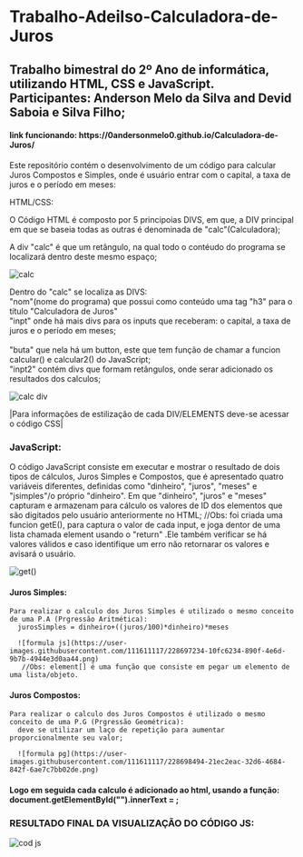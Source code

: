 # Trabalho-Adeilso-Calculadora-de-Juros

<h2>Trabalho bimestral do 2º Ano de informática, utilizando HTML, CSS e JavaScript.<br>
Participantes: Anderson Melo da Silva and Devid Saboia e Silva Filho;</h2>

<h4>link funcionando: https://0andersonmelo0.github.io/Calculadora-de-Juros/</h4>
Este repositório contém o desenvolvimento de um código para calcular Juros Compostos e Simples, onde é usuário entrar com o capital, a taxa de juros e o
período em meses:

HTML/CSS:

O Código HTML é composto por 5 principoias DIVS, em que, a DIV principal em que se baseia todas as outras é denominada de "calc"(Calculadora);

A div "calc" é que um retângulo, na qual todo o contéudo do programa se localizará dentro deste mesmo espaço;

![calc](https://user-images.githubusercontent.com/111611117/228699601-eeaaea41-fdee-4f3c-a003-56a986768576.png)

Dentro do "calc" se localiza as DIVS:<br>
  "nom"(nome do programa) que possui como conteúdo uma tag "h3" para o título "Calculadora de Juros"<br>
  "inpt" onde há mais divs para os inputs que receberam: o capital, a taxa de juros e o período em meses;<br><br>
  "buta" que nela há um button, este que tem função de chamar a funcion calcular() e calcular2() do JavaScript;<br>
  "inpt2" contém divs que formam retângulos, onde serar adicionado os resultados dos calculos;
  
 ![calc div](https://user-images.githubusercontent.com/111611117/228699579-e8b4bba9-06d8-414e-be58-e34a1c02379c.png)
  
  |Para informações de estilização de cada DIV/ELEMENTS deve-se acessar o código CSS|
  
<h3>JavaScript:</h3>
  
  O código JavaScript consiste em executar e mostrar o resultado de dois tipos de cálculos, Juros Simples e Compostos, que é apresentado quatro variáveis diferentes, definidas como "dinheiro", "juros", "meses" e "jsimples"/o próprio "dinheiro". Em que "dinheiro", "juros" e "meses" capturam e armazenam para cálculo os valores de ID dos elementos que são digitados pelo usuário anteriormente no HTML;
  //Obs: foi criada uma funcion getE(), para captura o valor de cada input, e joga dentor de uma lista chamada element usando o "return" .Ele também verificar se há valores válidos e caso identifique um erro não retornarar os valores e avisará o usuário.
  
 ![get()](https://user-images.githubusercontent.com/111611117/228696104-296ca1c7-9971-4814-8d35-f4cb8845235b.png)
  
  <h4>Juros Simples:</h4>
    
    Para realizar o calculo dos Juros Simples é utilizado o mesmo conceito de uma P.A (Prgressão Aritmética):
      jurosSimples = dinheiro+((juros/100)*dinheiro)*meses
  
      ![formula js](https://user-images.githubusercontent.com/111611117/228697234-10fc6234-890f-4e6d-9b7b-4944e3d0aa44.png)
       //Obs: element[] é uma função que consiste em pegar um elemento de uma lista/objeto.
  <h4>Juros Compostos:</h4>
    
    Para realizar o calculo dos Juros Compostos é utilizado o mesmo conceito de uma P.G (Prgressão Geométrica):
      deve se utilizar um laço de repetição para aumentar proporcionalmente seu valor;
  
      ![formula pg](https://user-images.githubusercontent.com/111611117/228698494-21ec2eac-32d6-4684-842f-6ae7c7bb02de.png)
  
  <h4>Logo em seguida cada calculo é adicionado ao html, usando a função: document.getElementById("").innerText = ;</h4>
  
  <h3>RESULTADO FINAL DA VISUALIZAÇÃO DO CÓDIGO JS:</h3>
  
  ![cod js](https://user-images.githubusercontent.com/111611117/228698964-f845f62e-0fee-4a8f-ae72-29c77e63c257.png)
